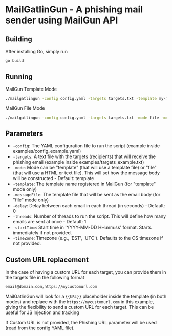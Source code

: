 # MailGatlinGun - A phishing mail sender using MailGun API

## Building
After installing Go, simply run
```sh
go build
```

## Running
MailGun Template Mode
```sh
./mailgatlingun -config config.yaml -targets targets.txt -template my-mailgun-template -delay 300 -threads 2 -startTime "2024-03-18 14:00:00" -timeZone "EST"
```

MailGun File Mode
```sh
./mailgatlingun -config config.yaml -targets targets.txt -mode file -messageFile template.html -delay 300 -threads 2 -startTime "2024-03-18 14:00:00" -timeZone "EST"
```

## Parameters
- `-config`: The YAML configuration file to run the script (example inside examples/config_example.yaml)
- `-targets`: A text file with the targets (recipients) that will receive the phishing email (example inside examples/targets_example.txt)
- `-mode`: Mode can be "template" (that will use a template file) or "file" (that will use a HTML or text file). This will set how the message body will be constructed - Default: template
- `-template`: The template name registered in MailGun (for "template" mode only)
- `-messageFile`: The template file that will be sent as the email body (for "file" mode only)
- `-delay`: Delay between each email in each thread (in seconds) - Default: 0
- `-threads`: Number of threads to run the script. This will define how many emails are sent at once - Default: 1
- `-startTime`: Start time in 'YYYY-MM-DD HH:mm:ss' format. Starts immediately if not provided.
- `-timeZone`: Timezone (e.g., 'EST', 'UTC'). Defaults to the OS timezone if not provided.

## Custom URL replacement
In the case of having a custom URL for each target, you can provide them in the targets file in the following format
```
email@domain.com,https://mycustomurl.com
```
MailGatlinGun will look for a `{{URL}}` placeholder inside the template (in both modes) and replace with the `https://mycustomurl.com` 
in this example, giving the flexibility to send a custom URL for each target. This can be useful for JS Injection and tracking

If Custom URL is not provided, the Phishing URL parameter will be used (read from the config YAML file).